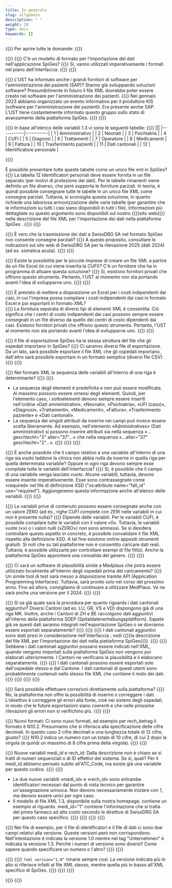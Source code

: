 ```yaml
---
title: In generale
slug: allgemein
description: " "
weight: 20
type: docs
keywords: []
---
```

<!-- A revoir: new FAQ-->
{{<faqBlock>}}
Per aprire tutte le domande: {{<collapsibleGroupCommand groupId="allgemein">}}

{{<numberedList>}}
{{<listItem>}}
C'è un modello di formato per l'importazione dei dati nell'applicazione SpiGes?
{{<collapsibleBlock groupId="allgemein">}}
Sì, vanno utilizzati imperativamente i formati nel piano dell'interfaccia.
{{</collapsibleBlock>}}
{{</listItem>}}

{{<listItem>}}
L'UST ha informato anche i grandi fornitori di software per l'amministrazione dei pazienti (SAP)? Stanno già sviluppando soluzioni software? Presumibilmente in futuro il file XML dovrebbe poter essere creato nel software per l'amministrazione dei pazienti.
{{<collapsibleBlock groupId="allgemein">}}
Nel gennaio 2023 abbiamo organizzato un evento informativo per il produttore KIS (software per l'amministrazione dei pazienti). Era presente anche SAP. L'UST tiene costantemente informato questo gruppo sullo stato di avanzamento della piattaforma SpiGes.
{{</collapsibleBlock>}}
{{</listItem>}}

{{<listItem>}}
In base all'elenco delle variabili 1.3 vi sono le seguenti tabelle:
{{<markdown>}}
|||
|-----------|-----------|
| 1 | Amministrativo |
| 2 | Neonati |
| 3 | Psichiatria |
| 4 | CUFI |
| 5 | Diagnosi |
| 6 | Trattamenti |
| 7 | Operatore |
| 8 | Medicamenti |
| 9 | Fattura |
| 10 | Trasferimento pazienti |
| 11 | Dati cantonali |
| 12 | Identificatore personale |

{{</markdown>}}

È possibile presentare tutte queste tabelle come un unico file xml in SpiGes?
{{<collapsibleBlock groupId="allgemein">}}
La tabella 12 Identificatori personali deve essere fornita in un file separato (per motivi di protezione dei dati). Per le tabelle rimanenti viene definito un file diverso, che però supporta le forniture parziali. In teoria, è quindi possibile consegnare tutte le tabelle in un unico file XML come consegne parziali. Tuttavia, si sconsiglia questa soluzione, in quanto richiede una laboriosa armonizzazione delle varie tabelle (per garantire che le informazioni su tutti i casi siano disponibili in tutti i file). Informazioni più dettagliate su questo argomento sono disponibili sul nostro {{<link url="https://www.bfs.admin.ch/bfs/fr/home/statistiken/gesundheit/gesundheitswesen/projekt-spiges.html" newTab="true">}}sito web{{</link>}} nella descrizione del file XML per l'importazione dei dati nella piattaforma SpiGes .
{{</collapsibleBlock>}}
{{</listItem>}}

{{<listItem>}} <!--DeepL-->
È vero che la trasmissione dei dati a SwissDRG SA nel formato SpiGes non consente consegne parziali?
{{<collapsibleBlock groupId="allgemein">}}
A questo proposito, consultare le indicazioni sul sito web di SwissDRG SA per la rilevazione 2025 (dati 2024) (ad es. somatica acuta).
{{</collapsibleBlock>}}
{{</listItem>}}

{{<listItem>}}
Esiste la possibilità per le piccole imprese di creare un file XML a partire da un file Excel (in cui viene inserita la CUFI)? C'è un fornitore che ha in programma di attuare questa soluzione?
{{<collapsibleBlock groupId="allgemein">}}
Sì, esistono fornitori privati che offrono questo strumento. Pertanto, l'UST al momento non sta portando avanti l'idea di svilupparne uno.
{{</collapsibleBlock>}}
{{</listItem>}}

{{<listItem>}}
È previsto di mettere a disposizione un Excel per i costi indipendenti dai casi, in cui l'impresa possa compilare i costi indipendenti dai casi in formato Excel e poi esportarli in formato XML?  
{{<collapsibleBlock groupId="allgemein">}}
La fornitura separata di diversi tipi di elementi XML è consentita. Ciò significa che i centri di costo indipendenti dai casi possono sempre essere consegnati in un file diverso da quello dei centri di costo dipendenti dai casi. Esistono fornitori privati che offrono questo strumento. Pertanto, l'UST al momento non sta portando avanti l'idea di svilupparne uno.
{{</collapsibleBlock>}}
{{</listItem>}}

{{<listItem>}}
Il file di esportazione SpiGes ha la stessa struttura del file che gli ospedali importano in SpiGes?
{{<collapsibleBlock groupId="allgemein">}}
Ci saranno diversi file di esportazione. Da un lato, sarà possibile esportare il file XML che gli ospedali importano, dall'altro sarà possibile esportare in un formato semplice (diversi file CSV).
{{</collapsibleBlock>}}
{{</listItem>}}

{{<listItem>}}
Nel formato XML la sequenza delle variabili all'interno di una riga è determinante?
{{<collapsibleBlock groupId="allgemein">}}
{{<markdown>}}

- La sequenza degli elementi è predefinita e non può essere modificata. Al massimo possono essere omessi degli elementi. Quindi, per l'elemento caso, i sottoelementi devono sempre essere inseriti nell'ordine «Dati amministrativi», «Neonati», «Psichiatria», «UFI (caso)», «Diagnosi», «Trattamenti», «Medicamenti», «Fattura», «Trasferimento paziente» e «Dati cantonali».
- La sequenza dei singoli attributi da inserire nei campi può invece essere scelta liberamente. Ad esempio, nell'elemento «Administratives» (Dati amministrativi) si possono inserire attributi sia nella sequenza «…geschlecht="2" alter="37"…» che nella sequenza «…alter="37" geschlecht="2"…».
{{</markdown>}}
{{</collapsibleBlock>}}
{{</listItem>}}

{{<listItem>}}
È anche possibile che il campo relativo a una variabile all'interno di una riga sia vuoto laddove la clinica non abbia nulla da inserire in quella riga per quella determinata variabile? Oppure in ogni riga devono sempre esse compilate tutte le variabili dell'interfaccia?
{{<collapsibleBlock groupId="allgemein">}}
Sì, è possibile che il campo di una variabile venga lasciato vuoto. Alcune variabili, tuttavia, devono essere inserite imperativamente. Esse sono contrassegnate come «required» nel file di definizione XSD ("xs:attribute name="fall_id" use="required"). Aggiungeremo questa informazione anche all'elenco delle variabili.
{{</collapsibleBlock>}}
{{</listItem>}}

{{<listItem>}}
Le variabili prive di contenuto possono essere consegnate anche con un valore ZERO (ad es., righe CUFI complete con ZERI nelle variabili in cui non è presente nulla)?
{{<collapsibleBlock groupId="allgemein">}}
Dipende dalle variabili. Per le variabili CUFI, è possibile compilare tutte le variabili con il valore «0». Tuttavia, le variabili vuote («») o i valori nulli (»ZERO») non sono ammessi. Se si desidera controllare questo aspetto in concreto, è possibile convalidare il file XML rispetto alla definizione XSD. A tal fine esistono online appositi strumenti gratuiti. Si noti che su tali piattaforme non è consentito caricare dati reali. Tuttavia, è possibile utilizzarle per controllare esempi di file fittizi. Anche la piattaforma SpiGes appronterà una convalida del genere.
{{</collapsibleBlock>}}
{{</listItem>}}

{{<listItem>}}
Ci sarà un software di plausibilità simile a Medplaus che potrà essere utilizzato localmente all'interno degli ospedali prima del caricamento?
{{<collapsibleBlock groupId="allgemein">}}
Un simile tool di test sarà messo a disposizione tramite API (Application Programming Interfaces). Tuttavia, sarà pronto solo nel corso del prossimo anno. Fino ad allora, consigliamo di continuare a utilizzare MedPlaus. Ve ne sarà anche una versione per il 2024.
{{</collapsibleBlock>}}
{{</listItem>}}

{{<listItem>}}
Si sa già quale sarà la procedura per quanto riguarda i dati cantonali aggiuntivi? Diversi Cantoni (ad es. LU, GR, VS e VD) dispongono già di una riga MK. Inoltre, anche i Cantoni di ZH e BE raccolgono dati aggiuntivi all'interno della piattaforma SDEP (Spitaldatenerhebungsplattform). Sapete già se questi dati saranno integrati nell'esportazione SpiGes o se dovranno essere esportati separatamente?
{{<collapsibleBlock groupId="allgemein">}}
{{<unorderedList>}}
{{<listItem>}}
I dati cantonali aggiuntivi sono stati presi in considerazione nell'interfaccia ; vedi {{<link url="https://www.bfs.admin.ch/bfs/fr/home/statistiques/sante/systeme-sante/projet-spiges.assetdetail.32129189.html" newTab="true">}}la descrizione del file XML per l'importazione dei dati nella piattaforma SpiGes{{</link>}}.
{{</listItem>}}
{{<listItem>}}
Sebbene i dati cantonali aggiuntivi possano essere indicati nell'XML, quando vengono importati sulla piattaforma SpiGes non vengono poi elaborati ulteriormente. I Cantoni ne verificano la plausibilità e li elaborano separatamente.
{{</listItem>}}
{{<listItem>}}
I dati cantonali possono essere esportati solo dall'ospedale stesso e dal Cantone. I dati cantonali di questi utenti sono probabilmente contenuti nello stesso file XML che contiene il resto dei dati.
{{</listItem>}}
{{</unorderedList>}}
{{</collapsibleBlock>}}
{{</listItem>}}

{{<listItem>}}
Sarà possibile effettuare correzioni direttamente sulla piattaforma?
{{<collapsibleBlock groupId="allgemein">}}
No, la piattaforma non offre la possibilità di inserire o correggere i dati. L'obiettivo è correggere gli errori alla fonte, cioè nei sistemi degli ospedali, in modo che le future esportazioni siano coerenti e che nelle prossime rilevazioni gli errori non si verifichino più.
{{</collapsibleBlock>}}
{{</listItem>}}

{{<listItem>}}
Nuovi formati: Ci sono nuovi formati, ad esempio per rech_betrag il formato è N10.2. Presumiamo che si riferisca alla specificazione delle cifre decimali. In questo caso 2 cifre decimali e una lunghezza totale di 12 cifre, giusto?
{{<collapsibleBlock groupId="allgemein">}}
N10.2 indica un numero con un totale di 10 cifre, di cui 2 dopo la virgola (e quindi un massimo di 8 cifre prima della virgola).
{{</collapsibleBlock>}}
{{</listItem>}}

{{<listItem>}}
Nuove variabili medi_id e rech_id: Dalla descrizione non è chiaro se si tratti di numeri sequenziali o di ID effettivi del sistema. Se sì, quali? Per il medi_id abbiamo pensato subito all'ATC_Code, ma esiste già una variabile per questo codice.
{{<collapsibleBlock groupId="allgemein">}}
{{<markdown>}}

- Le due nuove variabili «medi_id» e «rech_id» sono entrambe identificatori necessari dal punto di vista tecnico per garantire un'assegnazione univoca. Non devono necessariamente iniziare con 1, ma devono essere unici per ogni caso.
- Il modello di file XML 1.3, disponibile sulla nostra homepage, contiene un esempio al riguardo. medi_id="1" contiene l'informazione che si tratta del primo farmaco ad alto costo secondo le direttive di SwissDRG SA per questo caso specifico.
{{</markdown>}}
{{<insertImage image="Image5.png" class="edge max-w-90">}}
{{</collapsibleBlock>}}
{{</listItem>}}

{{<listItem>}}
Nei file di esempio, per il file di identificatori e il file di dati ci sono due campi relativi alla versione. Queste versioni però non corrispondono. Nell'intestazione è indicata la versione 1.0 mentre nel tag "Unternehmen" è indicata la versione 1.3. Perché i numeri di versione sono diversi? Come sapere quando specificare un numero o l'altro?
{{<collapsibleBlock groupId="allgemein">}}
{{<insertImage image="Image6.jpg" class="edge max-w-90">}}

{{<lineBreak>}}
{{<markdown>}}
`?xml version="1.0"` rimane sempre così.
La versione indicata più in alto si riferisce infatti al file XML stesso, mentre quella più in basso all'XML specifico di SpiGes.
{{</markdown>}}
{{</collapsibleBlock>}}
{{</listItem>}}

{{</numberedList>}}
{{</faqBlock>}}

